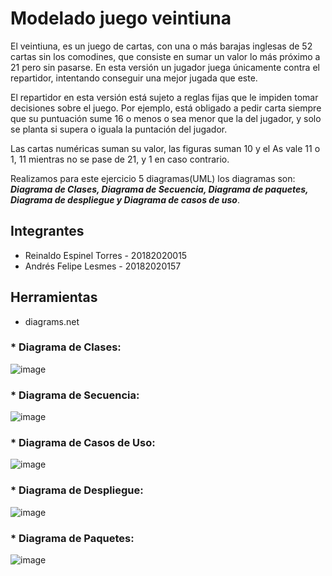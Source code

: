 # Modelado juego veintiuna

El veintiuna, es un juego de cartas, con una o más barajas inglesas de 52 cartas sin los comodines, que consiste en sumar un valor lo más próximo a 21 pero sin pasarse. En esta versión un jugador juega únicamente contra el repartidor, intentando conseguir una mejor jugada que este. 

El repartidor en esta versión está sujeto a reglas fijas que le impiden tomar decisiones sobre el juego. Por ejemplo, está obligado a pedir carta siempre que su puntuación sume 16 o menos o sea menor que la del jugador, y solo se planta si supera o iguala la puntación del jugador. 

Las cartas numéricas suman su valor, las figuras suman 10 y el As vale 11 o 1, 11 mientras no se pase de 21, y 1 en caso contrario.

Realizamos para este ejercicio 5 diagramas(UML) los diagramas son:  ***Diagrama de Clases, Diagrama de Secuencia, Diagrama de paquetes, Diagrama de despliegue y Diagrama de casos de uso***.

## Integrantes

* Reinaldo Espinel Torres - 20182020015
* Andrés Felipe Lesmes - 20182020157

## Herramientas

* diagrams.net

### * Diagrama de Clases:
![image](https://github.com/Felipelesmes/FundamentosIngenieriaS/blob/main/diagramas/Imagenes/DiagramaClases.PNG)

### * Diagrama de Secuencia:
![image](https://github.com/Felipelesmes/FundamentosIngenieriaS/blob/main/diagramas/Imagenes/DiagramaDeSecuencia.PNG)

### * Diagrama de Casos de Uso:
![image](https://github.com/Felipelesmes/FundamentosIngenieriaS/blob/main/diagramas/Imagenes/CasosDeUso.PNG)

### * Diagrama de Despliegue:
![image](https://github.com/Felipelesmes/FundamentosIngenieriaS/blob/main/diagramas/Imagenes/Despliegue.PNG)

### * Diagrama de Paquetes:
![image](https://github.com/Felipelesmes/FundamentosIngenieriaS/blob/main/diagramas/Imagenes/DiagramaPaquetes.PNG)




